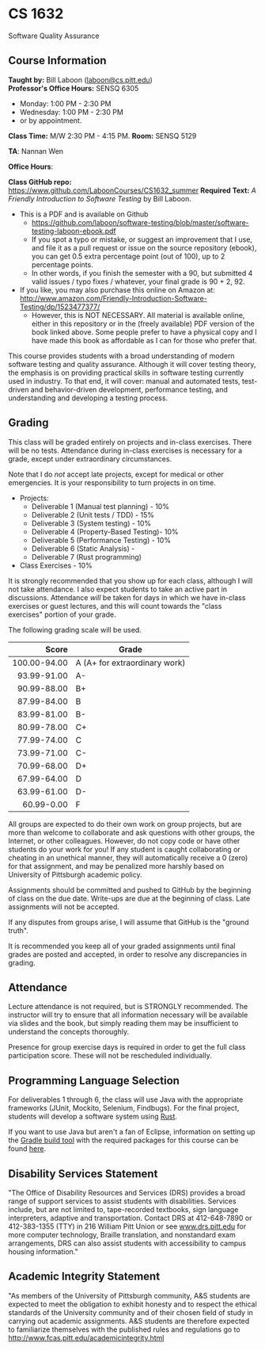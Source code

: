 # CS 1632
Software Quality Assurance

## Course Information

**Taught by:** Bill Laboon (laboon@cs.pitt.edu)  
**Professor's Office Hours:** SENSQ 6305
* Monday: 1:00 PM - 2:30 PM   
* Wednesday: 1:00 PM - 2:30 PM
* or by appointment.  

**Class Time:** M/W 2:30 PM - 4:15 PM.
**Room:** SENSQ 5129

**TA**:  Nannan Wen

**Office Hours**: 

**Class GitHub repo:** https://www.github.com/LaboonCourses/CS1632_summer
**Required Text:** _A Friendly Introduction to Software Testing_ by Bill Laboon.
* This is a PDF and is available on Github
  * https://github.com/laboon/software-testing/blob/master/software-testing-laboon-ebook.pdf
  * If you spot a typo or mistake, or suggest an improvement that I use, and file it as a pull request or issue on the source repository (ebook), you can get 0.5 extra percentage point (out of 100), up to 2 percentage points.
  * In other words, if you finish the semester with a 90, but submitted 4 valid issues / typo fixes / whatever, your final grade is 90 + 2, 92.
* If you like, you may also purchase this online on Amazon at: http://www.amazon.com/Friendly-Introduction-Software-Testing/dp/1523477377/
  * However, this is NOT NECESSARY.  All material is available online, either in this repository or in the (freely available) PDF version of the book linked above.  Some people prefer to have a physical copy and I have made this book as affordable as I can for those who prefer that.


This course provides students with a broad understanding of modern
software testing and quality assurance. Although it will cover testing
theory, the emphasis is on providing practical skills in software
testing currently used in industry. To that end, it will cover: manual
and automated tests, test-driven and behavior-driven development,
performance testing, and understanding and developing a testing
process.

## Grading

This class will be graded entirely on projects and in-class exercises.  There will be no tests.  Attendance during in-class exercises is necessary for a grade, except under extraordinary circumstances.

Note that I do *not* accept late projects, except for medical or other emergencies.  It is your responsibility to turn projects in on time.

* Projects:
  * Deliverable 1 (Manual test planning) - 10%
  * Deliverable 2 (Unit tests / TDD) - 15%
  * Deliverable 3 (System testing) - 10%
  * Deliverable 4 (Property-Based Testing)- 10%
  * Deliverable 5 (Performance Testing) - 10%
  * Deliverable 6 (Static Analysis) - 
  * Deliverable 7 (Rust programming) 
* Class Exercises - 10%

It is strongly recommended that you show up for each class, although I will not take attendance.  I also expect students to take an active part in discussions.  Attendance _will_ be taken for days in which we have in-class exercises or guest lectures, and this will count towards the "class exercises" portion of your grade.

The following grading scale will be used.

Score  | Grade
-----: | ------------------------------
100.00-94.00 | A (A+ for extraordinary work)
93.99-91.00  | A-
90.99-88.00  | B+
87.99-84.00  | B
83.99-81.00  | B-
80.99-78.00  | C+
77.99-74.00  | C
73.99-71.00  | C-
70.99-68.00  | D+
67.99-64.00  | D
63.99-61.00  | D-
60.99-0.00   | F

All groups are expected to do their own work on group projects, but
are more than welcome to collaborate and ask questions with other
groups, the Internet, or other colleagues.  However, do not copy code or
have other students do your work for you!  If any student is caught collaborating or cheating in an
unethical manner, they will
automatically receive a 0 (zero) for that assignment, and may be penalized
more harshly based on University of Pittsburgh academic policy.

Assignments should be committed and pushed to GitHub by the beginning
of class on the due date.  Write-ups are due at the beginning of class.
Late assignments will not be accepted.

If any disputes from groups arise, I will assume that GitHub is the "ground 
truth".  

It is recommended you keep all of your graded assignments until final
grades are posted and accepted, in order to resolve any discrepancies
in grading.

## Attendance

Lecture attendance is not required, but is STRONGLY recommended.
The instructor will try to ensure that all information necessary
will be available via slides and the book, but simply reading them may be
insufficient to understand the concepts thoroughly. 

Presence for group exercise days is required in order to get the full
class participation score.  These will not be rescheduled individually.

## Programming Language Selection

For deliverables 1 through 6, the class will use Java with the appropriate
frameworks (JUnit, Mockito, Selenium, Findbugs).  For the final project, students
will develop a software system using [Rust](https://www.rust-lang.org/).

If you want to use Java but aren't a fan of Eclipse, information on setting up the [Gradle build tool](https://gradle.org/) with the required packages for this course can be found [here](https://gist.github.com/alexlafroscia/c6757de349b27e34eff6).  

## Disability Services Statement

"The Office of Disability Resources and
Services (DRS) provides a broad range of support services to assist
students with disabilities. Services include, but are not limited to,
tape-recorded textbooks, sign language interpreters, adaptive and
transportation. Contact DRS at 412-648-7890 or 412-383-1355 (TTY) in
216 William Pitt Union or see www.drs.pitt.edu for more computer
technology, Braille translation, and nonstandard exam arrangements,
DRS can also assist students with accessibility to campus housing
information."

## Academic Integrity Statement

"As members of the University of
Pittsburgh community, A&S students are expected to meet the obligation
to exhibit honesty and to respect the ethical standards of the
University community and of their chosen field of study in carrying
out academic assignments. A&S students are therefore expected to
familiarize themselves with the published rules and regulations go to
http://www.fcas.pitt.edu/academicintegrity.html

